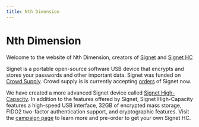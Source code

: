 ```yaml
---
title: Nth Dimension
---
```


# Nth Dimension

Welcome to the website of Nth Dimension, creators of [Signet](/signet/) and [Signet HC](/signet-hc/)

Signet is a portable open-source software USB device that encrypts and stores
your passwords and other important data.  Signet was funded on
[Crowd Supply](https://www.crowdsupply.com/nth-dimension/signet).
Crowd supply is is currently accepting
[orders](https://www.crowdsupply.com/nth-dimension/signet)
of Signet now.

We have created a more advanced Signet device called
[Signet High-Capacity](https://www.crowdsupply.com/nth-dimension/signet-high-capacity).
In addition to the features offered by Signet, Signet High-Capacity features a
high-speed USB interface, 32GB of encrypted mass storage, FIDO2 two-factor
authentication support, and cryptographic features. Visit the
[campaign page](https://www.crowdsupply.com/nth-dimension/signet-high-capacity)
to learn more and pre-order to get your own Signet HC.
